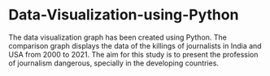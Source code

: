 # Data-Visualization-using-Python
The data visualization graph has been created using Python. The comparison graph displays the data of the killings of journalists in India and USA from 2000 to 2021. The aim for this study is to present the profession of journalism dangerous, specially in the developing countries.
